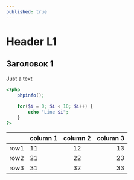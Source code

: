 ```yaml
---
published: true
---
```


# Header L1

## Заголовок 1

Just a text

~~~ php
<?php
    phpinfo();
    
    for($i = 0; $i < 10; $i++) {
        echo "Line $i";
    }
?>
~~~

|    |column 1|column 2| column 3| 
|-|:------|:-----:|-------:|
|row1|11|12|13|
|row2|21|22|23|
|row3|31|32|33|

